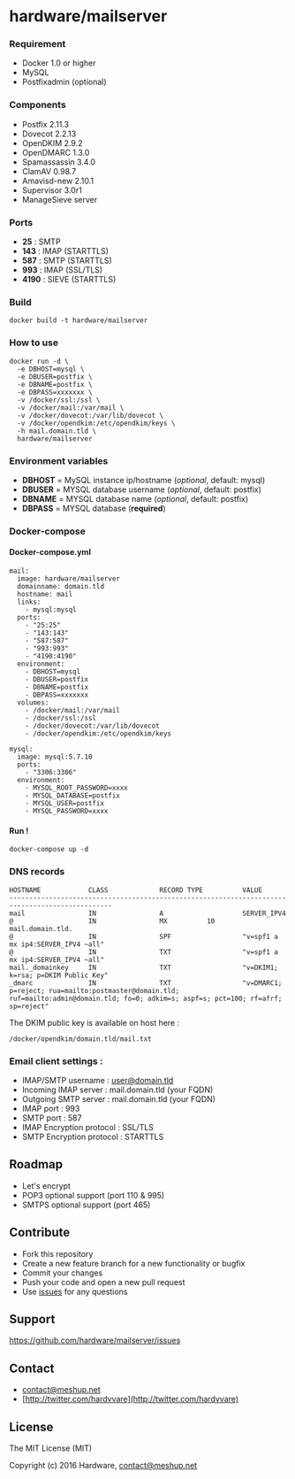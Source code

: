 # hardware/mailserver

### Requirement

- Docker 1.0 or higher
- MySQL
- Postfixadmin (optional)

### Components

- Postfix 2.11.3
- Dovecot 2.2.13
- OpenDKIM 2.9.2
- OpenDMARC 1.3.0
- Spamassassin 3.4.0
- ClamAV 0.98.7
- Amavisd-new 2.10.1
- Supervisor 3.0r1
- ManageSieve server

### Ports

- **25** : SMTP
- **143** : IMAP (STARTTLS)
- **587** : SMTP (STARTTLS)
- **993** : IMAP (SSL/TLS)
- **4190** : SIEVE (STARTTLS)

### Build

```
docker build -t hardware/mailserver
```

### How to use

```
docker run -d \
  -e DBHOST=mysql \
  -e DBUSER=postfix \
  -e DBNAME=postfix \
  -e DBPASS=xxxxxxx \
  -v /docker/ssl:/ssl \
  -v /docker/mail:/var/mail \
  -v /docker/dovecot:/var/lib/dovecot \
  -v /docker/opendkim:/etc/opendkim/keys \
  -h mail.domain.tld \
  hardware/mailserver
```

### Environment variables

- **DBHOST** = MySQL instance ip/hostname (*optional*, default: mysql)
- **DBUSER** = MYSQL database username (*optional*, default: postfix)
- **DBNAME** = MYSQL database name (*optional*, default: postfix)
- **DBPASS** = MYSQL database (**required**)

### Docker-compose

#### Docker-compose.yml

```
mail:
  image: hardware/mailserver
  domainname: domain.tld
  hostname: mail
  links:
    - mysql:mysql
  ports:
    - "25:25"
    - "143:143"
    - "587:587"
    - "993:993"
    - "4190:4190"
  environment:
    - DBHOST=mysql
    - DBUSER=postfix
    - DBNAME=postfix
    - DBPASS=xxxxxxx
  volumes:
    - /docker/mail:/var/mail
    - /docker/ssl:/ssl
    - /docker/dovecot:/var/lib/dovecot
    - /docker/opendkim:/etc/opendkim/keys

mysql:
  image: mysql:5.7.10
  ports:
    - "3306:3306"
  environment:
    - MYSQL_ROOT_PASSWORD=xxxx
    - MYSQL_DATABASE=postfix
    - MYSQL_USER=postfix
    - MYSQL_PASSWORD=xxxx
```

#### Run !

```
docker-compose up -d
```

### DNS records

```
HOSTNAME            CLASS             RECORD TYPE          VALUE
------------------------------------------------------------------------------------------------
mail                IN                A                    SERVER_IPV4
@                   IN                MX          10       mail.domain.tld.
@                   IN                SPF                  "v=spf1 a mx ip4:SERVER_IPV4 ~all"
@                   IN                TXT                  "v=spf1 a mx ip4:SERVER_IPV4 ~all"
mail._domainkey     IN                TXT                  "v=DKIM1; k=rsa; p=DKIM Public Key"
_dmarc              IN                TXT                  "v=DMARC1; p=reject; rua=mailto:postmaster@domain.tld; ruf=mailto:admin@domain.tld; fo=0; adkim=s; aspf=s; pct=100; rf=afrf; sp=reject"
```

The DKIM public key is available on host here :

`/docker/opendkim/domain.tld/mail.txt`

### Email client settings :

- IMAP/SMTP username : user@domain.tld
- Incoming IMAP server : mail.domain.tld (your FQDN)
- Outgoing SMTP server : mail.domain.tld (your FQDN)
- IMAP port : 993
- SMTP port : 587
- IMAP Encryption protocol : SSL/TLS
- SMTP Encryption protocol : STARTTLS

## Roadmap

- Let's encrypt
- POP3 optional support (port 110 & 995)
- SMTPS optional support (port 465)

## Contribute

- Fork this repository
- Create a new feature branch for a new functionality or bugfix
- Commit your changes
- Push your code and open a new pull request
- Use [issues](https://github.com/hardware/mailserver/issues) for any questions

## Support

https://github.com/hardware/mailserver/issues

## Contact

- [contact@meshup.net](mailto:contact@meshup.net)
- [http://twitter.com/hardvvare](http://twitter.com/hardvvare)

## License

The MIT License (MIT)

Copyright (c) 2016 Hardware, <contact@meshup.net>